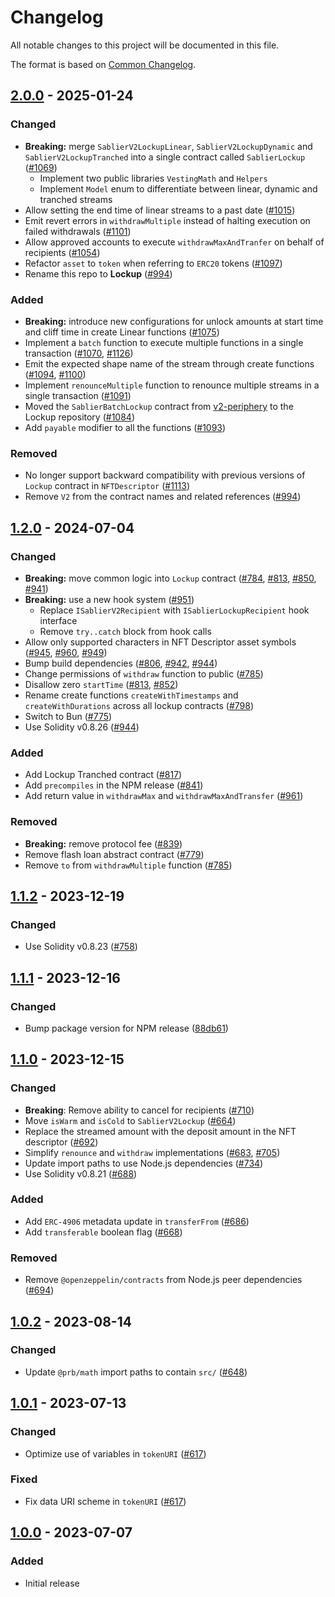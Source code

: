 # Changelog

All notable changes to this project will be documented in this file.

The format is based on [Common Changelog](https://common-changelog.org/).

[2.0.0]: https://github.com/sablier-labs/lockup/compare/v1.2.0...v2.0.0
[1.2.0]: https://github.com/sablier-labs/lockup/compare/v1.1.2...v1.2.0
[1.1.2]: https://github.com/sablier-labs/lockup/compare/v1.1.1...v1.1.2
[1.1.1]: https://github.com/sablier-labs/lockup/compare/v1.1.0...v1.1.1
[1.1.0]: https://github.com/sablier-labs/lockup/compare/v1.0.2...v1.1.0
[1.0.2]: https://github.com/sablier-labs/lockup/compare/v1.0.1...v1.0.2
[1.0.1]: https://github.com/sablier-labs/lockup/compare/v1.0.0...v1.0.1
[1.0.0]: https://github.com/sablier-labs/lockup/releases/tag/v1.0.0

## [2.0.0] - 2025-01-24

### Changed

- **Breaking:** merge `SablierV2LockupLinear`, `SablierV2LockupDynamic` and `SablierV2LockupTranched` into a single
  contract called `SablierLockup` ([#1069](https://github.com/sablier-labs/v2-core/pull/1069))
  - Implement two public libraries `VestingMath` and `Helpers`
  - Implement `Model` enum to differentiate between linear, dynamic and tranched streams
- Allow setting the end time of linear streams to a past date
  ([#1015](https://github.com/sablier-labs/v2-core/pull/1015))
- Emit revert errors in `withdrawMultiple` instead of halting execution on failed withdrawals
  ([#1101](https://github.com/sablier-labs/v2-core/pull/1101))
- Allow approved accounts to execute `withdrawMaxAndTranfer` on behalf of recipients
  ([#1054](https://github.com/sablier-labs/v2-core/pull/1054))
- Refactor `asset` to `token` when referring to `ERC20` tokens
  ([#1097](https://github.com/sablier-labs/v2-core/pull/1097))
- Rename this repo to **Lockup** ([#994](https://github.com/sablier-labs/v2-core/pull/994))

### Added

- **Breaking:** introduce new configurations for unlock amounts at start time and cliff time in create Linear functions
  ([#1075](https://github.com/sablier-labs/v2-core/pull/1075))
- Implement a `batch` function to execute multiple functions in a single transaction
  ([#1070](https://github.com/sablier-labs/v2-core/pull/1070),
  [#1126](https://github.com/sablier-labs/v2-core/pull/1126))
- Emit the expected shape name of the stream through create functions
  ([#1094](https://github.com/sablier-labs/v2-core/pull/1094),
  [#1100](https://github.com/sablier-labs/v2-core/pull/1100))
- Implement `renounceMultiple` function to renounce multiple streams in a single transaction
  ([#1091](https://github.com/sablier-labs/v2-core/pull/1091))
- Moved the `SablierBatchLockup` contract from [v2-periphery](https://github.com/sablier-labs/v2-periphery/) to the
  Lockup repository ([#1084](https://github.com/sablier-labs/v2-core/pull/1084))
- Add `payable` modifier to all the functions ([#1093](https://github.com/sablier-labs/v2-core/pull/1093))

### Removed

- No longer support backward compatibility with previous versions of `Lockup` contract in `NFTDescriptor`
  ([#1113](https://github.com/sablier-labs/v2-core/pull/1113))
- Remove `V2` from the contract names and related references ([#994](https://github.com/sablier-labs/v2-core/pull/994))

## [1.2.0] - 2024-07-04

### Changed

- **Breaking:** move common logic into `Lockup` contract ([#784](https://github.com/sablier-labs/lockup/pull/784),
  [#813](https://github.com/sablier-labs/lockup/pull/813), [#850](https://github.com/sablier-labs/lockup/pull/850),
  [#941](https://github.com/sablier-labs/lockup/pull/941))
- **Breaking:** use a new hook system ([#951](https://github.com/sablier-labs/lockup/pull/951))
  - Replace `ISablierV2Recipient` with `ISablierLockupRecipient` hook interface
  - Remove `try..catch` block from hook calls
- Allow only supported characters in NFT Descriptor asset symbols
  ([#945](https://github.com/sablier-labs/lockup/pull/945), [#960](https://github.com/sablier-labs/lockup/pull/960),
  [#949](https://github.com/sablier-labs/lockup/pull/949))
- Bump build dependencies ([#806](https://github.com/sablier-labs/lockup/pull/806),
  [#942](https://github.com/sablier-labs/lockup/pull/942), [#944](https://github.com/sablier-labs/lockup/pull/944))
- Change permissions of `withdraw` function to public ([#785](https://github.com/sablier-labs/lockup/pull/785))
- Disallow zero `startTime` ([#813](https://github.com/sablier-labs/lockup/pull/813),
  [#852](https://github.com/sablier-labs/lockup/pull/852))
- Rename create functions `createWithTimestamps` and `createWithDurations` across all lockup contracts
  ([#798](https://github.com/sablier-labs/lockup/pull/798))
- Switch to Bun ([#775](https://github.com/sablier-labs/lockup/pull/775))
- Use Solidity v0.8.26 ([#944](https://github.com/sablier-labs/lockup/pull/944))

### Added

- Add Lockup Tranched contract ([#817](https://github.com/sablier-labs/lockup/pull/817))
- Add `precompiles` in the NPM release ([#841](https://github.com/sablier-labs/lockup/pull/841))
- Add return value in `withdrawMax` and `withdrawMaxAndTransfer`
  ([#961](https://github.com/sablier-labs/lockup/pull/961))

### Removed

- **Breaking:** remove protocol fee ([#839](https://github.com/sablier-labs/lockup/pull/839))
- Remove flash loan abstract contract ([#779](https://github.com/sablier-labs/lockup/pull/779))
- Remove `to` from `withdrawMultiple` function ([#785](https://github.com/sablier-labs/lockup/pull/785))

## [1.1.2] - 2023-12-19

### Changed

- Use Solidity v0.8.23 ([#758](https://github.com/sablier-labs/lockup/pull/758))

## [1.1.1] - 2023-12-16

### Changed

- Bump package version for NPM release
  ([88db61](https://github.com/sablier-labs/lockup/tree/88db61bcf193ef9494b31c883ed2c9ad997a1271))

## [1.1.0] - 2023-12-15

### Changed

- **Breaking**: Remove ability to cancel for recipients ([#710](https://github.com/sablier-labs/lockup/pull/710))
- Move `isWarm` and `isCold` to `SablierV2Lockup` ([#664](https://github.com/sablier-labs/lockup/pull/664))
- Replace the streamed amount with the deposit amount in the NFT descriptor
  ([#692](https://github.com/sablier-labs/lockup/pull/692))
- Simplify `renounce` and `withdraw` implementations ([#683](https://github.com/sablier-labs/lockup/pull/683),
  [#705](https://github.com/sablier-labs/lockup/pull/705))
- Update import paths to use Node.js dependencies ([#734](https://github.com/sablier-labs/lockup/pull/734))
- Use Solidity v0.8.21 ([#688](https://github.com/sablier-labs/lockup/pull/688))

### Added

- Add `ERC-4906` metadata update in `transferFrom` ([#686](https://github.com/sablier-labs/lockup/pull/686))
- Add `transferable` boolean flag ([#668](https://github.com/sablier-labs/lockup/pull/668))

### Removed

- Remove `@openzeppelin/contracts` from Node.js peer dependencies
  ([#694](https://github.com/sablier-labs/lockup/pull/694))

## [1.0.2] - 2023-08-14

### Changed

- Update `@prb/math` import paths to contain `src/` ([#648](https://github.com/sablier-labs/lockup/pull/648))

## [1.0.1] - 2023-07-13

### Changed

- Optimize use of variables in `tokenURI` ([#617](https://github.com/sablier-labs/lockup/pull/617))

### Fixed

- Fix data URI scheme in `tokenURI` ([#617](https://github.com/sablier-labs/lockup/pull/617))

## [1.0.0] - 2023-07-07

### Added

- Initial release
